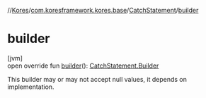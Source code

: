 //[Kores](../../../index.md)/[com.koresframework.kores.base](../index.md)/[CatchStatement](index.md)/[builder](builder.md)

# builder

[jvm]\
open override fun [builder](builder.md)(): [CatchStatement.Builder](-builder/index.md)

This builder may or may not accept null values, it depends on implementation.
